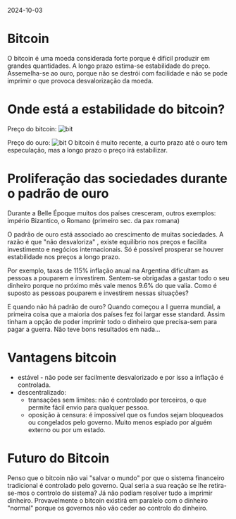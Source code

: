 2024-10-03
# Bitcoin

O bitcoin é uma moeda considerada forte porque é difícil produzir
em grandes quantidades. A longo prazo estima-se estabilidade do preço.
Assemelha-se ao ouro, porque não se destrói com facilidade e não se pode imprimir o que provoca desvalorização da moeda.

# Onde está a estabilidade do bitcoin?
Preço do bitcoin:
![bit](/img/bitcoing.png)

Preço do ouro:
![bit](/img/gold.png)
O bitcoin é muito recente, a curto prazo até o ouro tem especulação, mas a longo prazo o preço irá estabilizar.

# Proliferação das sociedades durante o padrão de ouro
Durante a Belle Époque muitos dos países cresceram, outros exemplos: império Bizantico, o Romano (primeiro sec. da pax romana)

O padrão de ouro está associado ao crescimento de muitas sociedades. A razão é que "não desvaloriza"
, existe equilíbrio nos preços e facilita investimento e negócios internacionais.
Só é possível prosperar se houver estabilidade nos preços a longo prazo.

Por exemplo, taxas de 115% inflação anual na Argentina dificultam as
pessoas a pouparem e investirem. Sentem-se obrigadas a gastar todo o seu dinheiro
porque no próximo mês vale menos 9.6% do que valia. Como é suposto as pessoas pouparem e investirem nessas situações?

E quando não há padrão de ouro?
Quando começou a I guerra mundial, a primeira coisa que a maioria dos países fez foi largar esse standard.
Assim tinham a opção de poder imprimir todo o dinheiro que precisa-sem para pagar a guerra. Não teve bons resultados
em nada...



# Vantagens bitcoin
* estável - não pode ser facilmente desvalorizado e por isso a inflação é controlada.
* descentralizado:
    - transações sem limites: não é controlado por terceiros, o que permite fácil envio para qualquer pessoa.
    - oposição à censura: é impossível que os fundos sejam bloqueados ou congelados pelo governo. Muito menos espiado por alguém externo ou por
      um estado.

# Futuro do Bitcoin
Penso que o bitcoin não vai "salvar o mundo" por que o sistema financeiro tradicional é controlado pelo governo.
Qual seria a sua reação se lhe retira-se-mos o controlo do sistema? Já não podiam resolver tudo a imprimir dinheiro.
Provavelmente o bitcoin existirá em paralelo com o dinheiro "normal" porque os governos não vão ceder ao controlo do dinheiro.
